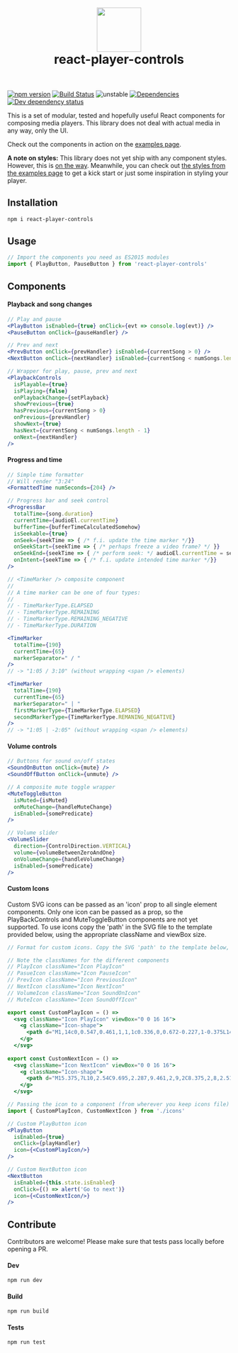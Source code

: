 <h1 align="center">
  <img src="https://cdn.rawgit.com/alexanderwallin/react-player-controls/master/docs/img/logo-icon.svg" width="100" height="100" />
  <br />
  react-player-controls
  <br />
  &nbsp;
</h1>

[![npm version](https://badge.fury.io/js/react-player-controls.svg)](https://badge.fury.io/js/react-player-controls)
[![Build Status](https://travis-ci.org/alexanderwallin/react-player-controls.svg?branch=master)](https://travis-ci.org/alexanderwallin/react-player-controls)
![unstable](https://img.shields.io/badge/status-unstable-yellow.svg)
[![Dependencies](https://img.shields.io/david/alexanderwallin/react-player-controls.svg?style=flat-square)](https://david-dm.org/alexanderwallin/react-player-controls)
[![Dev dependency status](https://david-dm.org/alexanderwallin/react-player-controls/dev-status.svg?style=flat-square)](https://david-dm.org/alexanderwallin/react-player-controls#info=devDependencies)

This is a set of modular, tested and hopefully useful React components for composing media players. This library does not deal with actual media in any way, only the UI.

Check out the components in action on the [examples page](https://alexanderwallin.github.io/react-player-controls).

**A note on styles:** This library does not yet ship with any component styles. However, this is [on the way](https://github.com/alexanderwallin/react-player-controls/milestone/1). Meanwhile, you can check out [the styles from the examples page](https://github.com/alexanderwallin/react-player-controls/blob/master/docs/src/sass/_controls.scss) to get a kick start or just some inspiration in styling your player.

## Installation

```sh
npm i react-player-controls
```

## Usage

```js
// Import the components you need as ES2015 modules
import { PlayButton, PauseButton } from 'react-player-controls'
```

## Components

#### Playback and song changes

```jsx
// Play and pause
<PlayButton isEnabled={true} onClick={evt => console.log(evt)} />
<PauseButton onClick={pauseHandler} />

// Prev and next
<PrevButton onClick={prevHandler} isEnabled={currentSong > 0} />
<NextButton onClick={nextHandler} isEnabled={currentSong < numSongs.length - 1} />

// Wrapper for play, pause, prev and next
<PlaybackControls
  isPlayable={true}
  isPlaying={false}
  onPlaybackChange={setPlayback}
  showPrevious={true}
  hasPrevious={currentSong > 0}
  onPrevious={prevHandler}
  showNext={true}
  hasNext={currentSong < numSongs.length - 1}
  onNext={nextHandler}
/>
```

#### Progress and time

```jsx
// Simple time formatter
// Will render "3:24"
<FormattedTime numSeconds={204} />

// Progress bar and seek control
<ProgressBar
  totalTime={song.duration}
  currentTime={audioEl.currentTime}
  bufferTime={bufferTimeCalculatedSomehow}
  isSeekable={true}
  onSeek={seekTime => { /* f.i. update the time marker */}}
  onSeekStart={seekTime => { /* perhaps freeze a video frame? */ }}
  onSeekEnd={seekTime => { /* perform seek: */ audioEl.currentTime = seekTime }}
  onIntent={seekTime => { /* f.i. update intended time marker */}}
/>

// <TimeMarker /> composite component
//
// A time marker can be one of four types:
//
// - TimeMarkerType.ELAPSED
// - TimeMarkerType.REMAINING
// - TimeMarkerType.REMAINING_NEGATIVE
// - TimeMarkerType.DURATION

<TimeMarker
  totalTime={190}
  currentTime={65}
  markerSeparator=" / "
/>
// -> "1:05 / 3:10" (without wrapping <span /> elements)

<TimeMarker
  totalTime={190}
  currentTime={65}
  markerSeparator=" | "
  firstMarkerType={TimeMarkerType.ELAPSED}
  secondMarkerType={TimeMarkerType.REMANING_NEGATIVE}
/>
// -> "1:05 | -2:05" (without wrapping <span /> elements)
```

#### Volume controls

```jsx
// Buttons for sound on/off states
<SoundOnButton onClick={mute} />
<SoundOffButton onClick={unmute} />

// A composite mute toggle wrapper
<MuteToggleButton
  isMuted={isMuted}
  onMuteChange={handleMuteChange}
  isEnabled={somePredicate}
/>

// Volume slider
<VolumeSlider
  direction={ControlDirection.VERTICAL}
  volume={volumeBetweenZeroAndOne}
  onVolumeChange={handleVolumeChange}
  isEnabled={somePredicate}
/>
```

#### Custom Icons
Custom SVG icons can be passed as an 'icon' prop to all single element components.  Only one icon can be passed as a prop, so the PlayBackControls and MuteToggleButton components are not yet supported.
To use icons copy the 'path' in the SVG file to the template provided below, using the appropriate className and viewBox size.
```jsx
// Format for custom icons. Copy the SVG 'path' to the template below, and set the 'viewBox' to the size matching your SVG

// Note the classNames for the different components
// PlayIcon className="Icon PlayIcon"
// PasueIcon className="Icon PauseIcon"
// PrevIcon className="Icon PreviousIcon"
// NextIcon className="Icon NextIcon"
// VolumeIcon className="Icon SoundOnIcon"
// MuteIcon className="Icon SoundOffIcon"

export const CustomPlayIcon = () =>
  <svg className="Icon PlayIcon" viewBox="0 0 16 16">
    <g className="Icon-shape">
      <path d="M1,14c0,0.547,0.461,1,1,1c0.336,0,0.672-0.227,1-0.375L14.258,9C14.531,8.867,15,8.594,15,8s-0.469-0.867-0.742-1L3,1.375  C2.672,1.227,2.336,1,2,1C1.461,1,1,1.453,1,2V14z"/>
    </g>
  </svg>
  
export const CustomNextIcon = () =>
  <svg className="Icon NextIcon" viewBox="0 0 16 16">
    <g className="Icon-shape">
      <path d="M15.375,7L10,2.54C9.695,2.287,9.461,2,9,2C8.375,2,8,2.516,8,3v3H1C0.45,6,0,6.45,0,7v2c0,0.55,0.45,1,1,1h7v3  c0,0.484,0.375,1,1,1c0.461,0,0.695-0.287,1-0.54L15.375,9C15.758,8.688,16,8.445,16,8S15.758,7.313,15.375,7z"/>    
    </g>
  </svg>

// Passing the icon to a component (from wherever you keep icons file)
import { CustomPlayIcon, CustomNextIcon } from './icons'

// Custom PlayButton icon
<PlayButton 
  isEnabled={true} 
  onClick={playHandler}
  icon={<CustomPlayIcon/>} 
/>

// Custom NextButton icon
<NextButton
  isEnabled={this.state.isEnabled}
  onClick={() => alert('Go to next')} 
  icon={<CustomNextIcon/>}
/>
```

## Contribute
Contributors are welcome! Please make sure that tests pass locally before opening a PR.

#### Dev
```sh
npm run dev
```

#### Build
```sh
npm run build
```

#### Tests
```sh
npm run test
```

